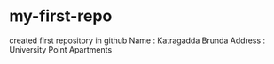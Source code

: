 # my-first-repo
created first repository in github
Name : Katragadda Brunda
Address : University Point Apartments
